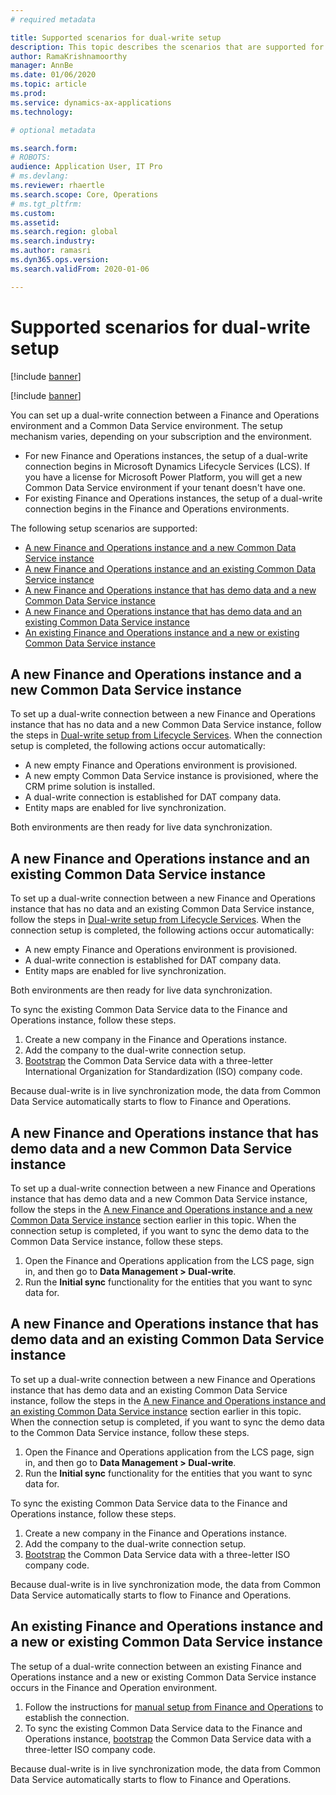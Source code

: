 ```yaml
---
# required metadata

title: Supported scenarios for dual-write setup
description: This topic describes the scenarios that are supported for dual-write setup.
author: RamaKrishnamoorthy
manager: AnnBe
ms.date: 01/06/2020
ms.topic: article
ms.prod: 
ms.service: dynamics-ax-applications
ms.technology: 

# optional metadata

ms.search.form: 
# ROBOTS: 
audience: Application User, IT Pro
# ms.devlang: 
ms.reviewer: rhaertle
ms.search.scope: Core, Operations
# ms.tgt_pltfrm: 
ms.custom: 
ms.assetid: 
ms.search.region: global
ms.search.industry: 
ms.author: ramasri
ms.dyn365.ops.version: 
ms.search.validFrom: 2020-01-06

---
```


# Supported scenarios for dual-write setup

[!include [banner](../../includes/banner.md)]

[!include [banner](../../includes/preview-banner.md)]

You can set up a dual-write connection between a Finance and Operations environment and a Common Data Service environment. The setup mechanism varies, depending on your subscription and the environment.

+ For new Finance and Operations instances, the setup of a dual-write connection begins in Microsoft Dynamics Lifecycle Services (LCS). If you have a license for Microsoft Power Platform, you will get a new Common Data Service environment if your tenant doesn't have one.
+ For existing Finance and Operations instances, the setup of a dual-write connection begins in the Finance and Operations environments.

The following setup scenarios are supported:

+ [A new Finance and Operations instance and a new Common Data Service instance](#new-new)
+ [A new Finance and Operations instance and an existing Common Data Service instance](#new-existing)
+ [A new Finance and Operations instance that has demo data and a new Common Data Service instance](#new-demo-new)
+ [A new Finance and Operations instance that has demo data and an existing Common Data Service instance](#new-demo-existing)
+ [An existing Finance and Operations instance and a new or existing Common Data Service instance](#existing-existing)

## <a id="new-new"></a>A new Finance and Operations instance and a new Common Data Service instance

To set up a dual-write connection between a new Finance and Operations instance that has no data and a new Common Data Service instance, follow the steps in [Dual-write setup from Lifecycle Services](lcs-setup.md). When the connection setup is completed, the following actions occur automatically:

- A new empty Finance and Operations environment is provisioned.
- A new empty Common Data Service instance is provisioned, where the CRM prime solution is installed.
- A dual-write connection is established for DAT company data.
- Entity maps are enabled for live synchronization.

Both environments are then ready for live data synchronization.

## <a id="new-existing"></a>A new Finance and Operations instance and an existing Common Data Service instance

To set up a dual-write connection between a new Finance and Operations instance that has no data and an existing Common Data Service instance, follow the steps in [Dual-write setup from Lifecycle Services](lcs-setup.md). When the connection setup is completed, the following actions occur automatically:

- A new empty Finance and Operations environment is provisioned.
- A dual-write connection is established for DAT company data.
- Entity maps are enabled for live synchronization.

Both environments are then ready for live data synchronization.

To sync the existing Common Data Service data to the Finance and Operations instance, follow these steps.

1. Create a new company in the Finance and Operations instance.
2. Add the company to the dual-write connection setup.
3. [Bootstrap](bootstrap-company-data.md) the Common Data Service data with a three-letter International Organization for Standardization (ISO) company code.

Because dual-write is in live synchronization mode, the data from Common Data Service automatically starts to flow to Finance and Operations.

## <a id="new-demo-new"></a>A new Finance and Operations instance that has demo data and a new Common Data Service instance

To set up a dual-write connection between a new Finance and Operations instance that has demo data and a new Common Data Service instance, follow the steps in the [A new Finance and Operations instance and a new Common Data Service instance](#new-new) section earlier in this topic. When the connection setup is completed, if you want to sync the demo data to the Common Data Service instance, follow these steps.

1. Open the Finance and Operations application from the LCS page, sign in, and then go to **Data Management \> Dual-write**.
2. Run the **Initial sync** functionality for the entities that you want to sync data for.

## <a id="new-demo-existing"></a>A new Finance and Operations instance that has demo data and an existing Common Data Service instance

To set up a dual-write connection between a new Finance and Operations instance that has demo data and an existing Common Data Service instance, follow the steps in the [A new Finance and Operations instance and an existing Common Data Service instance](#new-existing) section earlier in this topic. When the connection setup is completed, if you want to sync the demo data to the Common Data Service instance, follow these steps.

1. Open the Finance and Operations application from the LCS page, sign in, and then go to **Data Management \> Dual-write**.
2. Run the **Initial sync** functionality for the entities that you want to sync data for.

To sync the existing Common Data Service data to the Finance and Operations instance, follow these steps.

1. Create a new company in the Finance and Operations instance.
2. Add the company to the dual-write connection setup.
3. [Bootstrap](bootstrap-company-data.md) the Common Data Service data with a three-letter ISO company code.

Because dual-write is in live synchronization mode, the data from Common Data Service automatically starts to flow to Finance and Operations.

## <a id="existing-existing"></a>An existing Finance and Operations instance and a new or existing Common Data Service instance

The setup of a dual-write connection between an existing Finance and Operations instance and a new or existing Common Data Service instance occurs in the Finance and Operation environment.

1. Follow the instructions for [manual setup from Finance and Operations](fin-ops-setup.md) to establish the connection.
2. To sync the existing Common Data Service data to the Finance and Operations instance, [bootstrap](bootstrap-company-data.md) the Common Data Service data with a three-letter ISO company code.

Because dual-write is in live synchronization mode, the data from Common Data Service automatically starts to flow to Finance and Operations.
